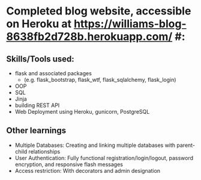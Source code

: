 # Completed blog website, accessible on Heroku at https://williams-blog-8638fb2d728b.herokuapp.com/ #:

## Skills/Tools used:
* flask and associated packages
  * (e.g. flask_bootstrap, flask_wtf, flask_sqlalchemy, flask_login)  
* OOP  
* SQL
* Jinja
* building REST API
* Web Deployment using Heroku, gunicorn, PostgreSQL

## **Other learnings**
* Multiple Databases: Creating and linking multiple databases with parent-child relationships
* User Authentication: Fully functional registration/login/logout, password encryption, and responsive flash messages
* Access restriction: With decorators and admin designation
